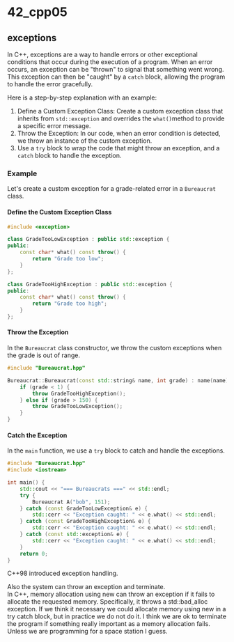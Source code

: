 # 42_cpp05

## exceptions
In C++, exceptions are a way to handle errors or other exceptional conditions that occur during the execution of a program. When an error occurs, an exception can be "thrown" to signal that something went wrong. This exception can then be "caught" by a `catch` block, allowing the program to handle the error gracefully.  

Here is a step-by-step explanation with an example:
1. Define a Custom Exception Class: Create a custom exception class that inherits from `std::exception` and overrides the `what()`method to provide a specific error message.
2. Throw the Exception: In our code, when an error condition is detected, we throw an instance of the custom exception.
3. Use a `try` block to wrap the code that might throw an exception, and a `catch` block to handle the exception.

### Example
Let's create a custom exception for a grade-related error in a `Bureaucrat` class.

#### Define the Custom Exception Class

```cpp
#include <exception>

class GradeTooLowException : public std::exception {
public:
    const char* what() const throw() {
        return "Grade too low";
    }
};

class GradeTooHighException : public std::exception {
public:
    const char* what() const throw() {
        return "Grade too high";
    }
};
```

#### Throw the Exception

In the `Bureaucrat` class constructor, we throw the custom exceptions when the grade is out of range.

```cpp
#include "Bureaucrat.hpp"

Bureaucrat::Bureaucrat(const std::string& name, int grade) : name(name), grade(grade) {
    if (grade < 1) {
        throw GradeTooHighException();
    } else if (grade > 150) {
        throw GradeTooLowException();
    }
}
```

#### Catch the Exception

In the `main` function, we use a `try` block to catch and handle the exceptions.

```cpp
#include "Bureaucrat.hpp"
#include <iostream>

int main() {
    std::cout << "=== Bureaucrats ===" << std::endl;
    try {
        Bureaucrat A("bob", 151);
    } catch (const GradeTooLowException& e) {
        std::cerr << "Exception caught: " << e.what() << std::endl;
    } catch (const GradeTooHighException& e) {
        std::cerr << "Exception caught: " << e.what() << std::endl;
    } catch (const std::exception& e) {
        std::cerr << "Exception caught: " << e.what() << std::endl;
    }
    return 0;
}
```

C++98 introduced exception handling.  

Also the system can throw an exception and terminate.  
In C++, memory allocation using new can throw an exception if it fails to allocate the requested memory. Specifically, it throws a std::bad_alloc exception.  If we think it necessary we could allocate memory using new in a try catch block, but in practice we do not do it.  I think we are ok to terminate the program if something really important as a memory allocation fails.  Unless we are programming for a space station I guess.
